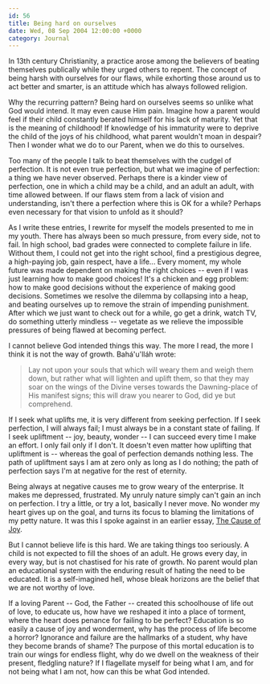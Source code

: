 ```yaml
---
id: 56
title: Being hard on ourselves
date: Wed, 08 Sep 2004 12:00:00 +0000
category: Journal
---
```


In 13th century Christianity, a practice arose among the believers of
beating themselves publically while they urged others to repent.  The
concept of being harsh with ourselves for our flaws, while exhorting
those around us to act better and smarter, is an attitude which has
always followed religion.

Why the recurring pattern?  Being hard on ourselves seems so unlike what
God would intend.  It may even cause Him pain.  Imagine how a parent
would feel if their child constantly berated himself for his lack of
maturity.  Yet that is the meaning of childhood!  If knowledge of his
immaturity were to deprive the child of the joys of his childhood, what
parent wouldn't moan in despair?  Then I wonder what we do to our
Parent, when we do this to ourselves.

Too many of the people I talk to beat themselves with the cudgel of
perfection.  It is not even true perfection, but what we imagine of
perfection: a thing we have never observed.  Perhaps there is a kinder
view of perfection, one in which a child may be a child, and an adult an
adult, with time allowed between.  If our flaws stem from a lack of
vision and understanding, isn't there a perfection where this is OK for
a while?  Perhaps even necessary for that vision to unfold as it should?

As I write these entries, I rewrite for myself the models presented to
me in my youth.  There has always been so much pressure, from every
side, not to fail.  In high school, bad grades were connected to
complete failure in life.  Without them, I could not get into the right
school, find a prestigious degree, a high-paying job, gain respect, have
a life...  Every moment, my whole future was made dependent on making
the right choices -- even if I was just learning how to make good
choices!  It's a chicken and egg problem: how to make good decisions
without the experience of making good decisions.  Sometimes we resolve
the dilemma by collapsing into a heap, and beating ourselves up to
remove the strain of impending punishment.  After which we just want to
check out for a while, go get a drink, watch TV, do something utterly
mindless -- vegetate as we relieve the impossible pressures of being
flawed at becoming perfect.

I cannot believe God intended things this way.  The more I read, the
more I think it is not the way of growth.  Bahá'u'lláh wrote:

> Lay not upon your souls that which will weary them and weigh them
> down, but rather what will lighten and uplift them, so that they may
> soar on the wings of the Divine verses towards the Dawning-place of
> His manifest signs; this will draw you nearer to God, did ye but
> comprehend.

If I seek what uplifts me, it is very different from seeking perfection.
If I seek perfection, I will always fail; I must always be in a constant
state of failing.  If I seek upliftment -- joy, beauty, wonder -- I can
succeed every time I make an effort.  I only fail only if I don't.  It
doesn't even matter how uplifting that upliftment is -- whereas the goal
of perfection demands nothing less.  The path of upliftment says I am at
zero only as long as I do nothing; the path of perfection says I'm at
negative for the rest of eternity.

Being always at negative causes me to grow weary of the enterprise.  It
makes me depressed, frustrated.  My unruly nature simply can't gain an
inch on perfection.  I try a little, or try a lot, basically I never
move.  No wonder my heart gives up on the goal, and turns its focus to
blaming the limitations of my petty nature.  It was this I spoke against
in an earlier essay, [The Cause of Joy](cause.joy).

But I cannot believe life is this hard.  We are taking things too
seriously.  A child is not expected to fill the shoes of an adult.  He
grows every day, in every way, but is not chastised for his rate of
growth.  No parent would plan an educational system with the enduring
result of hating the need to be educated.  It is a self-imagined hell,
whose bleak horizons are the belief that we are not worthy of love.

If a loving Parent -- God, the Father -- created this schoolhouse of
life out of love, to educate us, how have we reshaped it into a place of
torment, where the heart does penance for failing to be perfect?
Education is so easily a cause of joy and wonderment, why has the
process of life become a horror?  Ignorance and failure are the
hallmarks of a student, why have they become brands of shame?  The
purpose of this mortal education is to train our wings for endless
flight, why do we dwell on the weakness of their present, fledgling
nature?  If I flagellate myself for being what I am, and for not being
what I am not, how can this be what God intended.


